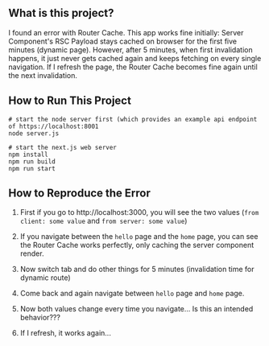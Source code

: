 ## What is this project?
I found an error with Router Cache. This app works fine initially: Server Component's RSC Payload stays cached on browser for the first five minutes (dynamic page).
However, after 5 minutes, when first invalidation happens, it just never gets cached again and keeps fetching on every single navigation.
If I refresh the page, the Router Cache becomes fine again until the next invalidation.

## How to Run This Project
```
# start the node server first (which provides an example api endpoint of https://localhost:8001
node server.js

# start the next.js web server
npm install
npm run build
npm run start
```

## How to Reproduce the Error

1. First if you go to http://localhost:3000, you will see the two values (`from client: some value` and `from server: some value`)

2. If you navigate between the `hello` page and the `home` page, you can see the Router Cache works perfectly, only caching the server component render.

3. Now switch tab and do other things for 5 minutes (invalidation time for dynamic route)

4. Come back and again navigate between `hello` page and `home` page.

5. Now both values change every time you navigate... Is this an intended behavior???

6. If I refresh, it works again...
